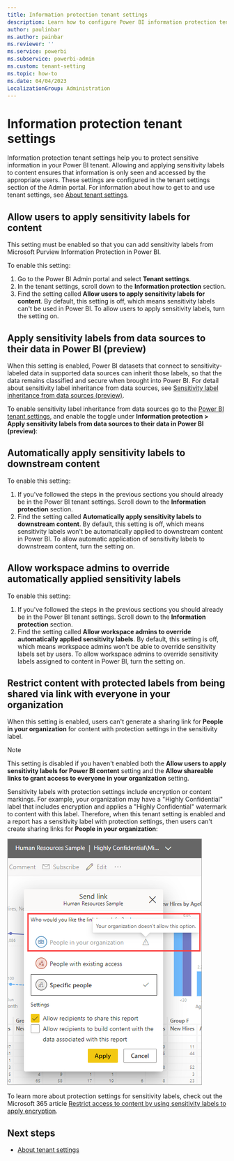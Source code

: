 ```yaml
---
title: Information protection tenant settings
description: Learn how to configure Power BI information protection tenant settings as the Power BI tenant admin.
author: paulinbar
ms.author: painbar
ms.reviewer: ''
ms.service: powerbi
ms.subservice: powerbi-admin
ms.custom: tenant-setting
ms.topic: how-to
ms.date: 04/04/2023
LocalizationGroup: Administration
---
```


# Information protection tenant settings

Information protection tenant settings help you to protect sensitive information in your Power BI tenant. Allowing and applying sensitivity labels to content ensures that information is only seen and accessed by the appropriate users. These settings are configured in the tenant settings section of the Admin portal. For information about how to get to and use tenant settings, see [About tenant settings](service-admin-portal-about-tenant-settings.md).

## Allow users to apply sensitivity labels for content

This setting must be enabled so that you can add sensitivity labels from Microsoft Purview Information Protection in Power BI.

To enable this setting:

1. Go to the Power BI Admin portal and select **Tenant settings**.
1. In the tenant settings, scroll down to the **Information protection** section.
1. Find the setting called **Allow users to apply sensitivity labels for content**. By default, this setting is off, which means sensitivity labels can't be used in Power BI. To allow users to apply sensitivity labels, turn the setting on.


## Apply sensitivity labels from data sources to their data in Power BI (preview)

When this setting is enabled, Power BI datasets that connect to sensitivity-labeled data in supported data sources can inherit those labels, so that the data remains classified and secure when brought into Power BI.  For detail about sensitivity label inheritance from data sources, see [Sensitivity label inheritance from data sources (preview)](../enterprise/service-security-sensitivity-label-inheritance-from-data-sources.md).

To enable sensitivity label inheritance from data sources go to the [Power BI tenant settings](service-admin-portal-about-tenant-settings.md), and enable the toggle under **Information protection > Apply sensitivity labels from data sources to their data in Power BI (preview)**:

## Automatically apply sensitivity labels to downstream content

To enable this setting:

1. If you've followed the steps in the previous sections you should already be in the Power BI tenant settings. Scroll down to the **Information protection** section.
1. Find the setting called **Automatically apply sensitivity labels to downstream content**. By default, this setting is off, which means sensitivity labels won't be automatically applied to downstream content in Power BI. To allow automatic application of sensitivity labels to downstream content, turn the setting on.

## Allow workspace admins to override automatically applied sensitivity labels

To enable this setting:

1. If you've followed the steps in the previous sections you should already be in the Power BI tenant settings. Scroll down to the **Information protection** section.
1. Find the setting called **Allow workspace admins to override automatically applied sensitivity labels**. By default, this setting is off, which means workspace admins won't be able to override sensitivity labels set by users. To allow workspace admins to override sensitivity labels assigned to content in Power BI, turn the setting on.

## Restrict content with protected labels from being shared via link with everyone in your organization
When this setting is enabled, users can't generate a sharing link for **People in your organization** for content with protection settings in the sensitivity label.

> [!NOTE]
> This setting is disabled if you haven't enabled both the **Allow users to apply sensitivity labels for Power BI content** setting and the **Allow shareable links to grant access to everyone in your organization** setting.

Sensitivity labels with protection settings include encryption or content markings. For example, your organization may have a "Highly Confidential" label that includes encryption and applies a "Highly Confidential" watermark to content with this label. Therefore, when this tenant setting is enabled and a report has a sensitivity label with protection settings, then users can't create sharing links for **People in your organization**: 

![Example of disabled sharing link to People in your organization.](media/service-admin-portal-information-protection/admin-organization-doesnt-allow-option.png)

To learn more about protection settings for sensitivity labels, check out the Microsoft 365 article [Restrict access to content by using sensitivity labels to apply encryption](/microsoft-365/compliance/encryption-sensitivity-labels).

## Next steps

* [About tenant settings](service-admin-portal-about-tenant-settings.md)